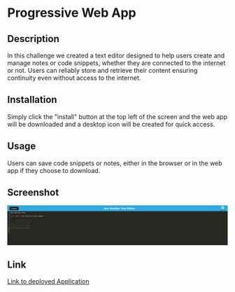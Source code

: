 # Progressive Web App

## Description
In this challenge we created a text editor designed to help users create and manage notes or code snippets, whether they are connected to the internet or not. Users can reliably store and retrieve their content ensuring continuity even without access to the internet.

## Installation
Simply click the "install" button at the top left of the screen and the web app will be downloaded and a desktop icon will be created for quick access.

## Usage
Users can save code snippets or notes, either in the browser or in the web app if they choose to download.

## Screenshot
![Screenshot of Text Editor](./screenshots/J.A.T.E.png)

## Link
[Link to deployed Application](https://boiling-inlet-52111-4edbc198a6ce.herokuapp.com/)